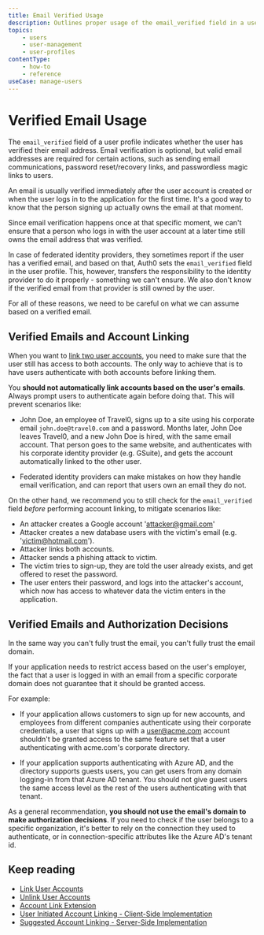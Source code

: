 ```yaml
---
title: Email Verified Usage
description: Outlines proper usage of the email_verified field in a user profile.
topics:
    - users
    - user-management
    - user-profiles
contentType:
    - how-to
    - reference
useCase: manage-users
---
```

# Verified Email Usage

The `email_verified` field of a user profile indicates whether the user has verified their email address. Email verification is optional, but valid email addresses are required for certain actions, such as sending email communications, password reset/recovery links, and passwordless magic links to users.

An email is usually verified immediately after the user account is created or when the user logs in to the application for the first time. It's a good way to know that the person signing up actually owns the email at that moment. 

Since email verification happens once at that specific moment, we can't ensure that a person who logs in with the user account at a later time still owns the email address that was verified. 

In case of federated identity providers, they sometimes report if the user has a verified email, and based on that, Auth0 sets the `email_verified` field in the user profile. This, however, transfers the responsibility to the identity provider to do it properly - something we can't ensure. We also don't know if the verified email from that provider is still owned by the user.
 
For all of these reasons, we need to be careful on what we can assume based on a verified email.

## Verified Emails and Account Linking

When you want to [link two user accounts](/articles/users/concept/overview-user-account-linking), you need to make sure that the user still has access to both accounts. The only way to achieve that is to have users authenticate with both accounts before linking them. 

You **should not automatically link accounts based on the user's emails**. Always prompt users to authenticate again before doing that. This will prevent scenarios like:

- John Doe, an employee of Travel0, signs up to a site using his corporate email `john.doe@travel0.com` and a password. Months later, John Doe leaves Travel0, and a new John Doe is hired, with the same email account. That person goes to the same website, and authenticates with his corporate identity provider (e.g. GSuite), and gets the account automatically linked to the other user.

- Federated identity providers can make mistakes on how they handle email verification, and can report that users own an email they do not. 

On the other hand, we recommend you to still check for the `email_verified` field *before* performing account linking, to mitigate scenarios like:

- An attacker creates a Google account 'attacker@gmail.com'
- Attacker creates a new database users with the victim's email (e.g. 'victim@hotmail.com').
- Attacker links both accounts.
- Attacker sends a phishing attack to victim.
- The victim tries to sign-up, they are told the user already exists, and get offered to reset the password.
- The user enters their password, and logs into the attacker's account, which now has access to whatever data the victim enters in the application.

## Verified Emails and Authorization Decisions

In the same way you can't fully trust the email, you can't fully trust the email domain. 

If your application needs to restrict access based on the user's employer, the fact that a user is logged in with an email from a specific corporate domain does not guarantee that it should be granted access.

For example:

- If your application allows customers to sign up for new accounts, and employees from different companies authenticate using their corporate credentials, a user that signs up with a user@acme.com account shouldn't be granted access to the same feature set that a user authenticating with acme.com's corporate directory.

- If your application supports authenticating with Azure AD, and the directory supports guests users, you can get users from any domain logging-in from that Azure AD tenant. You should not give guest users the same access level as the rest of the users authenticating with that tenant.

As a general recommendation, **you should not use the email's domain to make authorization decisions**. If you need to check if the user belongs to a specific organization, it's better to rely on the connection they used to authenticate, or in connection-specific attributes like the Azure AD's tenant id.

## Keep reading

* [Link User Accounts](/users/guides/link-user-accounts)
* [Unlink User Accounts](/users/guides/unlink-user-accounts)
* [Account Link Extension](/extensions/account-link)
* [User Initiated Account Linking - Client-Side Implementation](/users/references/link-accounts-client-side-scenario)
* [Suggested Account Linking - Server-Side Implementation](/users/references/link-accounts-server-side-scenario)
